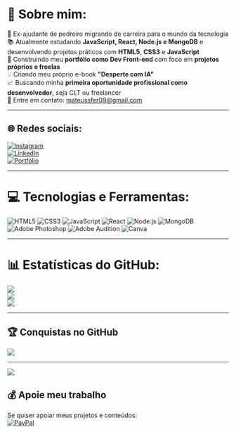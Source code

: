 # 💫 Sobre mim:
🎯 Ex-ajudante de pedreiro migrando de carreira para o mundo da tecnologia<br>
📚 Atualmente estudando **JavaScript, React, Node.js e MongoDB** e desenvolvendo projetos práticos com **HTML5**, **CSS3** e **JavaScript**<br>
🚀 Construindo meu **portfólio como Dev Front-end** com foco em **projetos próprios e freelas**<br>
💡 Criando meu próprio e-book **"Desperte com IA"**<br>
📈 Buscando minha **primeira oportunidade profissional como desenvolvedor**, seja CLT ou freelancer<br>
📩 Entre em contato: mateussfer09@gmail.com

---

## 🌐 Redes sociais:
[![Instagram](https://img.shields.io/badge/Instagram-%23E4405F.svg?logo=Instagram&logoColor=white)](https://instagram.com/mateuss_hen09)  
[![LinkedIn](https://img.shields.io/badge/LinkedIn-%230077B5.svg?style=for-the-badge&logo=linkedin&logoColor=white)](https://www.linkedin.com/in/mateus-oliveira-web-developer)  
[![Portfólio](https://img.shields.io/badge/Portfólio-000?style=for-the-badge&logo=vercel&logoColor=white)](https://portfoliodevmateusoliveira.vercel.app/)

---

# 💻 Tecnologias e Ferramentas:
![HTML5](https://img.shields.io/badge/html5-%23E34F26.svg?style=for-the-badge&logo=html5&logoColor=white) 
![CSS3](https://img.shields.io/badge/css3-%231572B6.svg?style=for-the-badge&logo=css3&logoColor=white) 
![JavaScript](https://img.shields.io/badge/javascript-%23323330.svg?style=for-the-badge&logo=javascript&logoColor=%23F7DF1E) 
![React](https://img.shields.io/badge/react-%2320232a.svg?style=for-the-badge&logo=react&logoColor=%2361DAFB) 
![Node.js](https://img.shields.io/badge/node.js-339933.svg?style=for-the-badge&logo=nodedotjs&logoColor=white)
![MongoDB](https://img.shields.io/badge/mongodb-%2347A248.svg?style=for-the-badge&logo=mongodb&logoColor=white)  
![Adobe Photoshop](https://img.shields.io/badge/adobephotoshop-%2331A8FF.svg?style=for-the-badge&logo=adobephotoshop&logoColor=white) 
![Adobe Audition](https://img.shields.io/badge/Adobe%20Audition-9999FF.svg?style=for-the-badge&logo=Adobe%20Audition&logoColor=white) 
![Canva](https://img.shields.io/badge/Canva-%2300C4CC.svg?style=for-the-badge&logo=Canva&logoColor=white)

---

# 📊 Estatísticas do GitHub:
![](https://github-readme-stats.vercel.app/api?username=mateus-fer09&theme=dark&hide_border=true&include_all_commits=true&count_private=false)<br/>
![](https://github-readme-streak-stats.herokuapp.com/?user=mateus-fer09&theme=dark&hide_border=true)<br/>
![](https://github-readme-stats.vercel.app/api/top-langs/?username=mateus-fer09&theme=dark&hide_border=true&include_all_commits=true&count_private=false&layout=compact)

---

## 🏆 Conquistas no GitHub
![](https://github-profile-trophy.vercel.app/?username=mateus-fer09&theme=radical&no-frame=true&no-bg=false&margin-w=4)

---

[![](https://visitcount.itsvg.in/api?id=mateus-fer09&icon=5&color=0)](https://visitcount.itsvg.in)

## 💰 Apoie meu trabalho
Se quiser apoiar meus projetos e conteúdos:  
[![PayPal](https://img.shields.io/badge/PayPal-00457C?style=for-the-badge&logo=paypal&logoColor=white)](https://paypal.me/mateussfer09@gmail.com)
